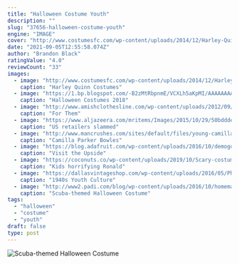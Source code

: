 ```yaml
---
title: "Halloween Costume Youth"
description: ""
slug: "37656-halloween-costume-youth"
engine: "IMAGE"
cover: "http://www.costumesfc.com/wp-content/uploads/2014/12/Harley-Quinn-Costume-Kids.jpg"
date: "2021-09-05T12:55:58.074Z"
author: "Brandon Black"
ratingValue: "4.0"
reviewCount: "33"
images:
  - image: "http://www.costumesfc.com/wp-content/uploads/2014/12/Harley-Quinn-Costume-Kids.jpg"
    caption: "Harley Quinn Costumes"
  - image: "https://1.bp.blogspot.com/-B2zMtRbpnmE/VCXLh5aKpMI/AAAAAAAAMx0/1p5kC-c0uPU/s1600/Power-Rangers.jpg"
    caption: "Halloween Costumes 2018"
  - image: "http://www.amishclothesline.com/wp-content/uploads/2012/09/DSC005071.jpg"
    caption: "For Them"
  - image: "https://www.aljazeera.com/mritems/Images/2015/10/29/50bddde149674cd5a8073fe01ebabb5a_18.jpg"
    caption: "US retailers slammed"
  - image: "http://www.mancrushes.com/sites/default/files/young-camilla-parker-bowles-and-prince-charles-5.jpg"
    caption: "Camilla Parker Bowles"
  - image: "https://blog.adafruit.com/wp-content/uploads/2016/10/demogorgon-cosplay-1.jpg"
    caption: "Visit the Upside"
  - image: "https://coconuts.co/wp-content/uploads/2019/10/Scary-costume-2.jpg"
    caption: "Kids horrifying Ronald"
  - image: "https://dallasvintageshop.com/wp-content/uploads/2016/05/Photo-Jul-01-6-58-34-PM.jpg"
    caption: "1940s Youth Culture"
  - image: "http://www2.padi.com/blog/wp-content/uploads/2016/10/homemade-jellyfish-costume-745x1024.jpg"
    caption: "Scuba-themed Halloween Costume"
tags:
  - "halloween"
  - "costume"
  - "youth"
draft: false
type: post
---
```



![Scuba-themed Halloween Costume](http://www2.padi.com/blog/wp-content/uploads/2016/10/homemade-jellyfish-costume-745x1024.jpg "Scuba-themed Halloween Costume")


<!--inArticleAds-->

<!--galleryOne-->


<!--inArticleAds-->

<!--galleryTwo-->


<!--galleryThree-->

